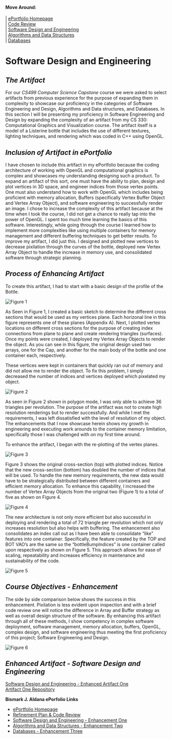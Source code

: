 #### Move Around:
| [ePortfolio Homepage](https://bizofsteel.github.io)<br>
| [Code Review](https://bizofsteel.github.io/Code_Review.html)<br>
| [Software Design and Engineering](https://bizofsteel.github.io/Software_Design_and_Engineering.html)<br> 
| [Algorithms and Data Structures](https://bizofsteel.github.io/Algorithms_and_Data_Structure.html)<br>
| [Databases](https://bizofsteel.github.io/Databases.html)<br>


# Software Design and Engineering 

## _The Artifact_
For our _CS499 Computer Science Capstone_ course we were asked to select artifacts from previous experience for the purpose of expanding them in complexity to showcase our proficiency in the categories of Software Engineering and Design, Algorithms and Data structures, and Databases.  In this section I will be presenting my proficiency in Software Engineering and Design by expanding the complexity of an artifact from my CS 330: Computational Graphics and Visualization course.   The artifact itself is a model of a Listerine bottle that includes the use of different textures, lighting techniques, and rendering which was coded in C++ using OpenGL.

## _Inclusion of Artifact in ePortfolio_
I have chosen to include this artifact in my ePortfolio because the coding architecture of working with OpenGL and computational graphics is complex and showcases my understanding designing such a product.  To expand an artifact of this sort, one must have the ability to plan, design and plot vertices in 3D space, and engineer indices from those vertex points.  One must also understand how to work with OpenGL which includes being proficient with memory allocation, Buffers (specifically Vertex Buffer Object and Vertex Array Object), and software engineering to successfully render an image.  I chose to increase the complexity of this artifact because at the time when I took the course, I did not get a chance to really tap into the power of OpenGL.  I spent too much time learning the basics of this software.  Interestingly, while going through the course I learned how to implement more complexities like using multiple containers for memory management and different buffering techniques to get better results.  To improve my artifact, I did just this.  I designed and plotted new vertices to decrease pixilation through the curves of the bottle, deployed new Vertex Array Object to handle the increase in memory use, and consolidated software through strategic planning.

## _Process of Enhancing Artifact_
To create this artifact, I had to start with a basic design of the profile of the Bottle.  

   ![Figure 1](https://bizofsteel.github.io/images/Artifact%201%20-%20Fig%201.png) 

As Seen in Figure 1, I created a basic sketch to determine the different cross sections that would be used as my vertices plane.  Each horizonal line in this figure represents one of these planes (Appendix A).  Next, I plotted vertex locations on different cross sections for the purpose of creating index connections from plane to plane and create rendering triangles (surfaces).   Once my points were created, I deployed my Vertex Array Objects to render the object.   As you can see in this figure, the original design used two arrays, one for the Cap, and another for the main body of the bottle and one container each, respectively. 

These vertices were kept in containers that quickly ran out of memory and did not allow me to render the object.  To fix this problem, I simply decreased the number of indices and vertices deployed which pixelated my object.  

   ![Figure 2](https://bizofsteel.github.io/images/Artifact%201%20-%20Fig%202.png) 

As seen in Figure 2 shown in polygon mode, I was only able to achieve 36 triangles per revolution.  The purpose of the artifact was not to create high resolution renderings but to render successfully.  And while I met the requirements, I was left dissatisfied with the level of resolution of my object.  The enhancements that I now showcase herein shows my growth in engineering and executing work arounds to the container memory limitation, specifically those I was challenged with on my first time around. 
 
To enhance the artifact, I began with the re-plotting of the vertex planes.   

   ![Figure 3](https://bizofsteel.github.io/images/Artifact%201%20-%20Fig%203.png) 

Figure 3 shows the original cross-section (top) with plotted indices.  Notice that the new cross-section (bottom) has doubled the number of indices that will be used.  To handle the new memory requirements, the new data would have to be strategically distributed between different containers and efficient memory allocation. To enhance this capability, I increased the number of Vertex Array Objects from the original two (Figure 1) to a total of five as shown on Figure 4. 

   ![Figure 4](https://bizofsteel.github.io/images/Artifact%201%20-%20Fig%204.png) 

The new architecture is not only more efficient but also successful in deploying and rendering a total of 72 triangle per revolution which not only increases resolution but also helps with buffering.  The enhancement also consolidates an index call out as I have been able to consolidate “like” features into one container.   Specifically, the feature created by the TOP and BOT VAO’s are the same so the “bottleBumpIndices” is one container called upon respectively as shown on Figure 5.  This approach allows for ease of scaling, repeatability and increases efficiency in maintenance and sustainability of the code.

   ![Figure 5](https://bizofsteel.github.io/images/Artifact%201%20-%20Fig%205.png) 


## _Course Objectives - Enhancement_ 
The side by side comparison below shows the success in this enhancement.  Pixilation is less evident upon inspection and with a brief code review one will notice the difference in Array and Buffer strategy as well as overall design structure of the software.  By enhancing this artifact through all of these methods, I show competency in complex software deployment, software management, memory allocation, buffers, OpenGL, complex design, and software engineering thus meeting the first proficiency of this project; Software Engineering and Design.

   ![Figure 6](https://bizofsteel.github.io/images/Artifact%201%20-%20Fig%206.png) 


## _Enhanced Artifact - Software Design and Engineering_ 

[Software Design and Engineering - Enhanced Artifact One](https://bizofsteel.github.io/Artifacts/OpenGLListerineBot-EnhancedArtifact1.html)<br>
[Artifact One Repository](https://github.com/BizofSteel/SoftwareDesign_and_Engineering)<br>


**Bismark J. Aldana ePorfolio Links**<br>
* [ePortfolio Homepage](https://bizofsteel.github.io)<br>
* [Refinement Plan & Code Review](https://bizofsteel.github.io/Code_Review.html)<br>
* [Software Design and Engineering - Enhancement One](https://bizofsteel.github.io/Software_Design_and_Engineering.html)<br>
* [Algorithms and Data Structures - Enhancement Two](https://bizofsteel.github.io/Algorithms_and_Data_Structure.html)<br>
* [Databases - Enhancement Three](https://bizofsteel.github.io/Databases.html)
